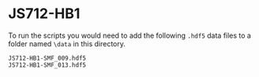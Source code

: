 # JS712-HB1

To run the scripts you would need to add the following `.hdf5` data files to a folder named `\data` in this directory. 

```
JS712-HB1-SMF_009.hdf5
JS712-HB1-SMF_013.hdf5
```